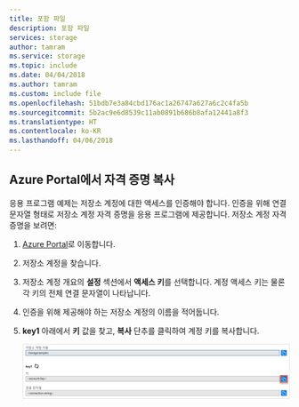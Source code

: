```yaml
---
title: 포함 파일
description: 포함 파일
services: storage
author: tamram
ms.service: storage
ms.topic: include
ms.date: 04/04/2018
ms.author: tamram
ms.custom: include file
ms.openlocfilehash: 51bdb7e3a84cbd176ac1a26747a627a6c2c4fa5b
ms.sourcegitcommit: 5b2ac9e6d8539c11ab0891b686b8afa12441a8f3
ms.translationtype: HT
ms.contentlocale: ko-KR
ms.lasthandoff: 04/06/2018
---
```

## <a name="copy-your-credentials-from-the-azure-portal"></a>Azure Portal에서 자격 증명 복사

응용 프로그램 예제는 저장소 계정에 대한 액세스를 인증해야 합니다. 인증을 위해 연결 문자열 형태로 저장소 계정 자격 증명을 응용 프로그램에 제공합니다. 저장소 계정 자격 증명을 보려면:

1. [Azure Portal](https://portal.azure.com)로 이동합니다.
2. 저장소 계정을 찾습니다.
3. 저장소 계정 개요의 **설정** 섹션에서 **액세스 키**를 선택합니다. 계정 액세스 키는 물론 각 키의 전체 연결 문자열이 나타납니다.
4. 인증을 위해 제공해야 하는 저장소 계정의 이름을 적어둡니다.   
5. **key1** 아래에서 **키** 값을 찾고, **복사** 단추를 클릭하여 계정 키를 복사합니다.

    ![Azure Portal에서 계정 키를 복사하는 방법을 보여주는 스크린샷](media/storage-copy-account-key-portal/portal-account-key.png)
